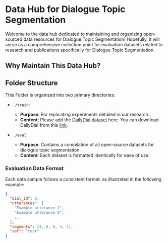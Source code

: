 # Data Hub for Dialogue Topic Segmentation

Welcome to the data hub dedicated to maintaining and organizing open-sourced data resources for Dialogue Topic Segmentation! Hopefully, it will serve as a comprehensive collection point for evaluation datasets related to research and publications specifically for Dialogue Topic Segmentation.

## Why Maintain This Data Hub?



## Folder Structure

This Folder is organized into two primary directories:

- `./train`:
  - **Purpose**: For replicating experiments detailed in our research.
  - **Content**: Please add the [DailyDial dataset](https://arxiv.org/abs/1710.03957) here. You can download DailyDial from this [link](http://yanran.li/dailydialog).

- `./eval`:
  - **Purpose**: Contains a compilation of all open-source datasets for dialogue topic segmentation.
  - **Content**: Each dataset is formatted identically for ease of use.

### Evaluation Data Format

Each data sample follows a consistent format, as illustrated in the following example:

```json
{
  "dial_id": 0,
  "utterances": [
    "Example utterance 1",
    "Example utterance 2",
    ...
  ],
  "segments": [4, 6, 6, 4, 4],
  "set": "test"
}
```
